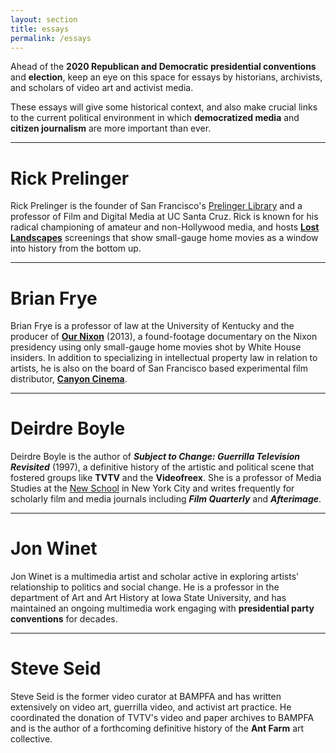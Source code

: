 ```yaml
---
layout: section
title: essays
permalink: /essays
---
```


Ahead of the **2020 Republican and Democratic presidential conventions** and **election**, keep an eye on this space for essays by historians, archivists, and scholars of video art and activist media.

These essays will give some historical context, and also make crucial links to the current political environment in which **democratized media** and **citizen journalism** are more important than ever.

---
# Rick Prelinger
Rick Prelinger is the founder of San Francisco's [Prelinger Library](http://www.prelingerlibrary.org/) and a professor of Film and Digital Media at UC Santa Cruz. Rick is known for his radical championing of amateur and non-Hollywood media, and hosts [**Lost Landscapes**](https://vimeo.com/335998108) screenings that show small-gauge home movies as a window into history from the bottom up.

---

# Brian Frye

Brian Frye is a professor of law at the University of Kentucky and the producer of [**Our Nixon**](https://www.rogerebert.com/reviews/our-nixon-2013) (2013), a found-footage documentary on the Nixon presidency using only small-gauge home movies shot by White House insiders. In addition to specializing in intellectual property law in relation to artists, he is also on the board of San Francisco based experimental film distributor, [**Canyon Cinema**](http://canyoncinema.com).

---

# Deirdre Boyle

Deirdre Boyle is the author of *__Subject to Change: Guerrilla Television Revisited__* (1997), a definitive history of the artistic and political scene that fostered groups like **TVTV** and the **Videofreex**. She is a professor of Media Studies at the [New School](https://www.newschool.edu/media-studies/faculty/deirdre-boyle/) in New York City and writes frequently for scholarly film and media journals including *__Film Quarterly__* and *__Afterimage__*.

---

# Jon Winet

Jon Winet is a multimedia artist and scholar active in exploring artists' relationship to politics and social change. He is a professor in the department of Art and Art History at Iowa State University, and has maintained an ongoing multimedia work engaging with **presidential party conventions** for decades.

---

# Steve Seid

Steve Seid is the former video curator at BAMPFA and has written extensively on video art, guerrilla video, and activist art practice. He coordinated the donation of TVTV's video and paper archives to BAMPFA and is the author of a forthcoming definitive history of the **Ant Farm** art collective.

<!-- {% include sections/last_post.html last_post=site.essays.last%}
{% include sections/items_except_last.html items=site.essays%} -->
